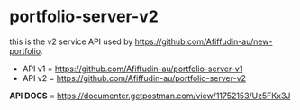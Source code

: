 # portfolio-server-v2

this is the v2 service API used by https://github.com/Afiffudin-au/new-portfolio.

 - API v1 = https://github.com/Afiffudin-au/portfolio-server-v1
 - API v2 = https://github.com/Afiffudin-au/portfolio-server-v2
 
 **API DOCS** = https://documenter.getpostman.com/view/11752153/Uz5FKx3J
